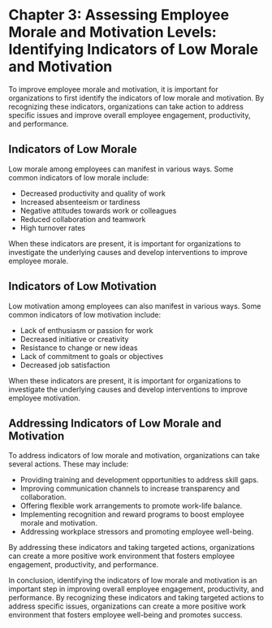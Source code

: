 Chapter 3: Assessing Employee Morale and Motivation Levels: Identifying Indicators of Low Morale and Motivation
===============================================================================================================

To improve employee morale and motivation, it is important for organizations to first identify the indicators of low morale and motivation. By recognizing these indicators, organizations can take action to address specific issues and improve overall employee engagement, productivity, and performance.

Indicators of Low Morale
------------------------

Low morale among employees can manifest in various ways. Some common indicators of low morale include:

* Decreased productivity and quality of work
* Increased absenteeism or tardiness
* Negative attitudes towards work or colleagues
* Reduced collaboration and teamwork
* High turnover rates

When these indicators are present, it is important for organizations to investigate the underlying causes and develop interventions to improve employee morale.

Indicators of Low Motivation
----------------------------

Low motivation among employees can also manifest in various ways. Some common indicators of low motivation include:

* Lack of enthusiasm or passion for work
* Decreased initiative or creativity
* Resistance to change or new ideas
* Lack of commitment to goals or objectives
* Decreased job satisfaction

When these indicators are present, it is important for organizations to investigate the underlying causes and develop interventions to improve employee motivation.

Addressing Indicators of Low Morale and Motivation
--------------------------------------------------

To address indicators of low morale and motivation, organizations can take several actions. These may include:

* Providing training and development opportunities to address skill gaps.
* Improving communication channels to increase transparency and collaboration.
* Offering flexible work arrangements to promote work-life balance.
* Implementing recognition and reward programs to boost employee morale and motivation.
* Addressing workplace stressors and promoting employee well-being.

By addressing these indicators and taking targeted actions, organizations can create a more positive work environment that fosters employee engagement, productivity, and performance.

In conclusion, identifying the indicators of low morale and motivation is an important step in improving overall employee engagement, productivity, and performance. By recognizing these indicators and taking targeted actions to address specific issues, organizations can create a more positive work environment that fosters employee well-being and promotes success.
